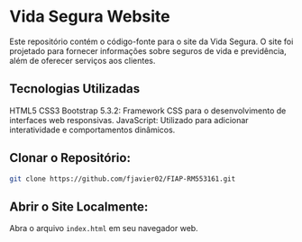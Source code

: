 # Vida Segura Website
Este repositório contém o código-fonte para o site da Vida Segura. O site foi projetado para fornecer informações sobre seguros de vida e previdência, além de oferecer serviços aos clientes.


## Tecnologias Utilizadas
HTML5
CSS3
Bootstrap 5.3.2: Framework CSS para o desenvolvimento de interfaces web responsivas.
JavaScript: Utilizado para adicionar interatividade e comportamentos dinâmicos.

## Clonar o Repositório:
```bash
git clone https://github.com/fjavier02/FIAP-RM553161.git
```

## Abrir o Site Localmente:

Abra o arquivo `index.html` em seu navegador web.